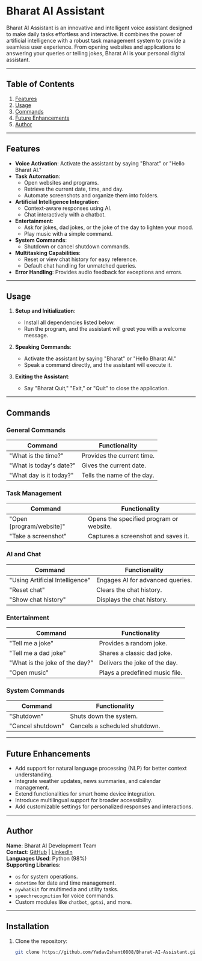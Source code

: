 # Bharat AI Assistant

Bharat AI Assistant is an innovative and intelligent voice assistant designed to make daily tasks effortless and interactive. It combines the power of artificial intelligence with a robust task management system to provide a seamless user experience. From opening websites and applications to answering your queries or telling jokes, Bharat AI is your personal digital assistant.

---

## **Table of Contents**
1. [Features](#features)
2. [Usage](#usage)
3. [Commands](#commands)
4. [Future Enhancements](#future-enhancements)
5. [Author](#author)

---

## **Features**

- **Voice Activation**: Activate the assistant by saying "Bharat" or "Hello Bharat AI."
- **Task Automation**:
  - Open websites and programs.
  - Retrieve the current date, time, and day.
  - Automate screenshots and organize them into folders.
- **Artificial Intelligence Integration**:
  - Context-aware responses using AI.
  - Chat interactively with a chatbot.
- **Entertainment**:
  - Ask for jokes, dad jokes, or the joke of the day to lighten your mood.
  - Play music with a simple command.
- **System Commands**:
  - Shutdown or cancel shutdown commands.
- **Multitasking Capabilities**:
  - Reset or view chat history for easy reference.
  - Default chat handling for unmatched queries.
- **Error Handling**: Provides audio feedback for exceptions and errors.

---

## **Usage**

1. **Setup and Initialization**:
   - Install all dependencies listed below.
   - Run the program, and the assistant will greet you with a welcome message.

2. **Speaking Commands**:
   - Activate the assistant by saying "Bharat" or "Hello Bharat AI."
   - Speak a command directly, and the assistant will execute it.

3. **Exiting the Assistant**:
   - Say "Bharat Quit," "Exit," or "Quit" to close the application.

---

## **Commands**

### **General Commands**
| Command                  | Functionality                                  |
|--------------------------|-----------------------------------------------|
| "What is the time?"      | Provides the current time.                    |
| "What is today's date?"  | Gives the current date.                       |
| "What day is it today?"  | Tells the name of the day.                    |

### **Task Management**
| Command                    | Functionality                               |
|----------------------------|---------------------------------------------|
| "Open [program/website]"   | Opens the specified program or website.     |
| "Take a screenshot"        | Captures a screenshot and saves it.         |

### **AI and Chat**
| Command                     | Functionality                              |
|-----------------------------|--------------------------------------------|
| "Using Artificial Intelligence" | Engages AI for advanced queries.       |
| "Reset chat"                | Clears the chat history.                   |
| "Show chat history"         | Displays the chat history.                 |

### **Entertainment**
| Command                  | Functionality                                  |
|--------------------------|-----------------------------------------------|
| "Tell me a joke"         | Provides a random joke.                      |
| "Tell me a dad joke"     | Shares a classic dad joke.                   |
| "What is the joke of the day?" | Delivers the joke of the day.           |
| "Open music"             | Plays a predefined music file.               |

### **System Commands**
| Command                  | Functionality                                  |
|--------------------------|-----------------------------------------------|
| "Shutdown"               | Shuts down the system.                       |
| "Cancel shutdown"        | Cancels a scheduled shutdown.                |

---

## **Future Enhancements**

- Add support for natural language processing (NLP) for better context understanding.
- Integrate weather updates, news summaries, and calendar management.
- Extend functionalities for smart home device integration.
- Introduce multilingual support for broader accessibility.
- Add customizable settings for personalized responses and interactions.

---

## **Author**

**Name**: Bharat AI Development Team  
**Contact**: [GitHub](https://github.com/YadavIShant0808) | [LinkedIn](https://in.linkedin.com/in/ishant-yadav-335716308)  
**Languages Used**: Python (98%)  
**Supporting Libraries**:
- `os` for system operations.
- `datetime` for date and time management.
- `pywhatkit` for multimedia and utility tasks.
- `speechrecognition` for voice commands.
- Custom modules like `chatbot`, `gptai`, and more.

---

## **Installation**

1. Clone the repository:
   ```bash
   git clone https://github.com/YadavIshant0808/Bharat-AI-Assistant.git
